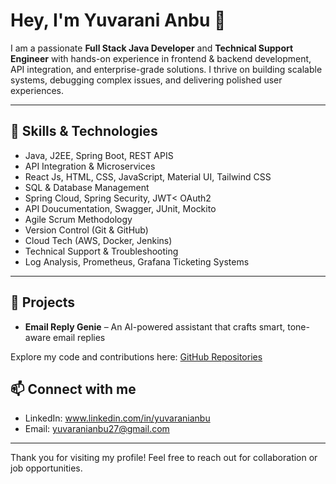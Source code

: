 # Hey, I'm Yuvarani Anbu 👋
I am a passionate **Full Stack Java Developer** and **Technical Support Engineer** with hands-on experience in frontend & backend development, API integration, and enterprise-grade solutions. I thrive on building scalable systems, debugging complex issues, and delivering polished user experiences.

----

## 💼 Skills & Technologies
- Java, J2EE, Spring Boot, REST APIS
- API Integration & Microservices
- React Js, HTML, CSS, JavaScript, Material UI, Tailwind CSS
- SQL & Database Management
- Spring Cloud, Spring Security, JWT< OAuth2
- API Doucumentation, Swagger, JUnit, Mockito
- Agile Scrum Methodology  
- Version Control (Git & GitHub)
- Cloud Tech (AWS, Docker, Jenkins)
- Technical Support & Troubleshooting
- Log Analysis, Prometheus, Grafana Ticketing Systems

---

## 🚀 Projects
- **Email Reply Genie** – An AI-powered assistant that crafts smart, tone-aware email replies

Explore my code and contributions here: [GitHub Repositories](https://github.com/yuvaranianbu27)



## 📫 Connect with me
- LinkedIn: www.linkedin.com/in/yuvaranianbu
- Email: yuvaranianbu27@gmail.com

---

Thank you for visiting my profile! Feel free to reach out for collaboration or job opportunities.
